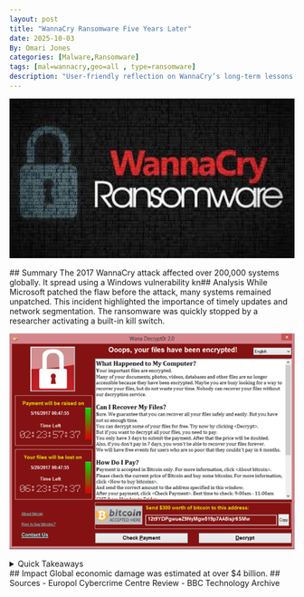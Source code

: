 ```yaml
---
layout: post
title: "WannaCry Ransomware Five Years Later"
date: 2025-10-03
By: Omari Jones
categories: [Malware,Ransomware]
tags: [mal=wannacry,geo=all , type=ransomware]
description: "User-friendly reflection on WannaCry’s long-term lessons."
---
```

<p align="center">
 <img src="/assets/wannacry1.png" alt="wannacry example" width="700">
</p>
## Summary
The 2017 WannaCry attack affected over 200,000 systems globally. It spread using a Windows vulnerability kn## Analysis
While Microsoft patched the flaw before the attack, many systems remained unpatched.
This incident highlighted the importance of timely updates and network segmentation.
The ransomware was quickly stopped by a researcher activating a built-in kill switch.
<p align="center">
 <img src="/assets/wannacry.png" alt="wannacry example" width="700">
</p>
<details><summary>Quick Takeaways</summary>
- Patch critical systems immediately
- Back up important data
- Use reliable antivirus and endpoint protection
</details>
## Impact
Global economic damage was estimated at over $4 billion.
## Sources
- Europol Cybercrime Centre Review
- BBC Technology Archive
